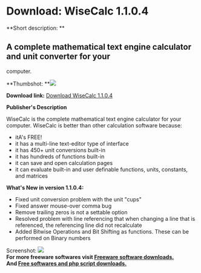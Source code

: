 # Download: WiseCalc 1.1.0.4

**Short description: **

## A complete mathematical text engine calculator and unit converter for your
computer.

  
**Thumbshot: **![](http://www.freewarefiles.com/screenshot/wisecalc1018_md.gif)   
  
**Download link:** [Download WiseCalc 1.1.0.4](http://freesoftwares.boysofts.com/WiseCalc_program_41441.html)  
  

**Publisher's Description**  
  

WiseCalc is the complete mathematical text engine calculator for your
computer. WiseCalc is better than other calculation software because:

  * itA's FREE! 
  * it has a multi-line text-editor type of interface 
  * it has 450+ unit conversions built-in 
  * it has hundreds of functions built-in 
  * it can save and open calculation pages 
  * it can evaluate built-in and user definable functions, units, constants, and matrices 

**What's New in version 1.1.0.4:**

  * Fixed unit conversion problem with the unit "cups" 
  * Fixed answer mouse-over comma bug 
  * Remove trailing zeros is not a settable option 
  * Resolved problem with line referencing that when changing a line that is referenced, the referencing line did not recalculate 
  * Added Bitwise Operations and Bit Shifting as functions. These can be performed on Binary numbers 

  
  
Screenshot: ![](http://www.freewarefiles.com/screenshot/wisecalc1018.gif)  
**For more freeware softwares visit [Freeware software downloads.](http://freesoftwares.boysofts.com/)**   
**And [Free softwares and php script downloads.](http://www.boysofts.com/)**

